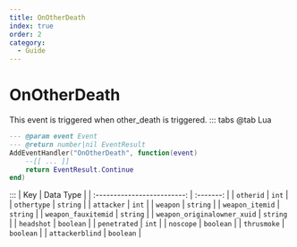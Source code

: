 ```yaml
---
title: OnOtherDeath
index: true
order: 2
category:
  - Guide
---
```


# OnOtherDeath
This event is triggered when other_death is triggered.
::: tabs
@tab Lua
```lua
--- @param event Event
--- @return number|nil EventResult
AddEventHandler("OnOtherDeath", function(event)
    --[[ ... ]]
    return EventResult.Continue
end)
```

:::
|             Key             | Data Type |
| :-------------------------: | :-------: |
|          `otherid`          |   `int`   |
|         `othertype`         |  `string` |
|          `attacker`         |   `int`   |
|           `weapon`          |  `string` |
|       `weapon_itemid`       |  `string` |
|     `weapon_fauxitemid`     |  `string` |
| `weapon_originalowner_xuid` |  `string` |
|          `headshot`         | `boolean` |
|         `penetrated`        |   `int`   |
|          `noscope`          | `boolean` |
|         `thrusmoke`         | `boolean` |
|       `attackerblind`       | `boolean` |